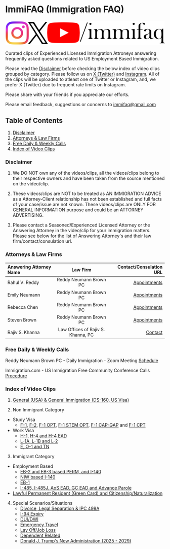 # ImmiFAQ (Immigration FAQ)
![ImmiFAQ SM Accounts Image](src/0internal/ImmiFAQ.jpg)

Curated clips of Experienced Licensed Immigration Attroneys answering frequently asked questions related to US Employment Based Immigration.

Please read the [Disclaimer](#disclaimer) before checking the below index of video clips grouped by category. Please follow us on [X (Twitter)](https://x.com/immifaq) and [Instagram](https://www.instagram.com/immifaq/). All of the clips will be uploaded to atleast one of Twitter or Instagram, and, we prefer X (Twitter) due to frequent rate limits on Instagram.

Please share with your friends if you appreciate our efforts.

Please email feedback, suggestions or concerns to immifaq@gmail.com

## Table of Contents

1. [Disclaimer](#disclaimer) 
2. [Attorneys & Law Firms](#attorneys--law-firms)
3. [Free Daily & Weekly Calls](#free-daily--weekly-calls)
4. [Index of Video Clips](#index-of-video-clips)

### Disclaimer

1. We DO NOT own any of the videos/clips, all the videos/clips belong to their respective owners and have been taken from the source mentioned on the video/clip.

2. These videos/clips are NOT to be treated as AN IMMIGRATION ADVICE as a Attorney-Client relationship has not been established and full facts of your case/issue are not known. These videos/clips are ONLY FOR GENERAL INFORMATION purpose and could be an ATTORNEY ADVERTISING.

3. Please contact a Seasoned/Experienced Licensed Attorney or the Answering Attorney in the video/clip for your immigration matters. Please see below for the list of Answering Attorney's and their law firm/contact/consulation url.

### Attorneys & Law Firms 
| Answering Attorney Name | Law Firm | Contact/Consulation URL |
|:-----------------------|:--------:|-------------------------:|
| Rahul V. Reddy | Reddy Neumann Brown PC | [Appointments](https://appointments.rnlawgroup.com/) 
| Emily Neumann | Reddy Neumann Brown PC | [Appointments](https://appointments.rnlawgroup.com/) 
| Rebecca Chen | Reddy Neumann Brown PC | [Appointments](https://appointments.rnlawgroup.com/) 
| Steven Brown | Reddy Neumann Brown PC | [Appointments](https://appointments.rnlawgroup.com/)
| Rajiv S. Khanna | Law Offices of Rajiv S. Khanna, PC | [Contact](https://www.immigration.com/contact)

### Free Daily & Weekly Calls
Reddy Neumann Brown PC - Daily Immigration - Zoom Meeting [Schedule](https://www.rnlawgroup.com/resources/conference-call-schedule/)

Immigration.com - US Immigration Free Community Conference Calls [Procedure](https://www.immigration.com/us-immigration-free-community-conference-calls-procedure)


### Index of Video Clips

1. [General (USA) & General Immigration (DS-160, US Visa)](src/1general/README.md)

2. Non Immigrant Category
 - Study Visa 
	- [F-1](/src/2niv/F1andF2.md), [F-2](/src/2niv/F1andF2.md), [F-1 OPT](src/2niv/CPTOPT.md), [F-1 STEM OPT](src/2niv/CPTOPT.md), [F-1 CAP-GAP](src/2niv/CPTOPT.md) and [F-1 CPT](src/2niv/CPTOPT.md)
 - Work Visa 
	- [H-1](src/2niv/H-1B.md), [H-4 and H-4 EAD](src/2niv/H-4.md)
	- [L-1A, L-1B and L-2](src/2niv/L.md)
	- [E, O-1 and TN](src/2niv/EOTN.md)

3. Immigrant Category
  - Employment Based
	- [EB-2 and EB-3 based PERM, and I-140](src/3iv/PERM.md)
	- [NIW based I-140](src/3iv/I-140.md)
	- [EB-1](src/3iv/EB1.md)
	- [I-485, I-485J, AoS EAD, GC EAD and Advance Parole](src/3iv/AOS.md)
  - [Lawful Permanent Resident (Green Card) and Citizenship/Naturalization](src/3iv/GCUSC.md)


4. Special Scenarios/Situations
	- [Divorce, Legal Separation & IPC 498A](src/4sss/README.md)
	- [I-94 Expiry](src/4sss/README.md)
	- [DUI/DWI](src/4sss/README.md)
	- [Emergency Travel](src/4sss/README.md)
	- [Lay Off/Job Loss](src/4sss/README.md)
	- [Dependent Related](src/4sss/README.md)
	- [Donald J. Trump's New Administration (2025 - 2029)](src/4sss/README.md)